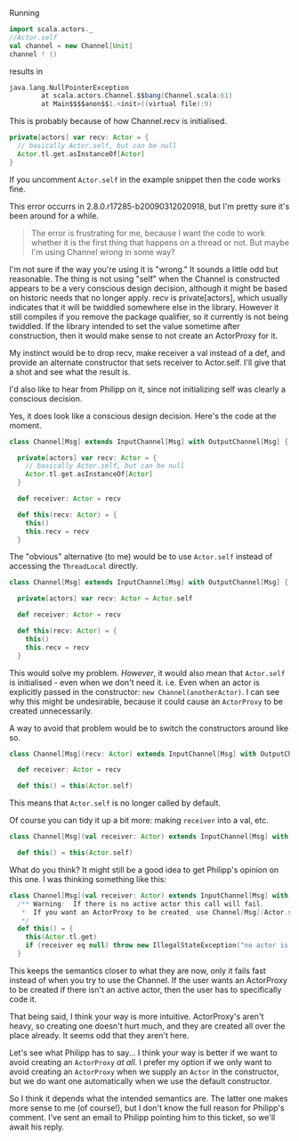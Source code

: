 Running

```scala
import scala.actors._
//Actor.self
val channel = new Channel[Unit]
channel ! ()
```

results in

```scala
java.lang.NullPointerException
        at scala.actors.Channel.$$bang(Channel.scala:61)
        at Main$$$$anon$$1.<init>((virtual file):9)
```

This is probably because of how Channel.recv is initialised.

```scala
private[actors] var recv: Actor = {
  // basically Actor.self, but can be null
  Actor.tl.get.asInstanceOf[Actor]
}
```

If you uncomment `Actor.self` in the example snippet then the code works fine.

This error occurrs in 2.8.0.r17285-b20090312020918, but I'm pretty sure it's been around for a while.
> The error is frustrating for me, because I want the code to work whether it is the first thing that happens on a thread or not. But maybe I'm using Channel wrong in some way?

I'm not sure if the way you're using it is "wrong."  It sounds a little odd but reasonable.  The thing is not using "self" when the Channel is constructed appears to be a very conscious design decision, although it might be based on historic needs that no longer apply.  recv is private[actors], which usually indicates that it will be twiddled somewhere else in the library.  However it still compiles if you remove the package qualifier, so it currently is not being twiddled.  If the library intended to set the value sometime after construction, then it would make sense to not create an ActorProxy for it.

My instinct would be to drop recv, make receiver a val instead of a def, and provide an alternate constructor that sets receiver to Actor.self.  I'll give that a shot and see what the result is.

I'd also like to hear from Philipp on it, since not initializing self was clearly a conscious decision.

Yes, it does look like a conscious design decision. Here's the code at the moment.

```scala
class Channel[Msg] extends InputChannel[Msg] with OutputChannel[Msg] {

  private[actors] var recv: Actor = {
    // basically Actor.self, but can be null
    Actor.tl.get.asInstanceOf[Actor]
  }

  def receiver: Actor = recv

  def this(recv: Actor) = {
    this()
    this.recv = recv
  }
```

The "obvious" alternative (to me) would be to use `Actor.self` instead of accessing the `ThreadLocal` directly.

```scala
class Channel[Msg] extends InputChannel[Msg] with OutputChannel[Msg] {

  private[actors] var recv: Actor = Actor.self

  def receiver: Actor = recv

  def this(recv: Actor) = {
    this()
    this.recv = recv
  }
```

This would solve my problem. *However*, it would also mean that `Actor.self` is initialised - even when we don't need it. i.e. Even when an actor is explicitly passed in the constructor: `new Channel(anotherActor)`. I can see why this might be undesirable, because it could cause an `ActorProxy` to be created unnecessarily.

A way to avoid that problem would be to switch the constructors around like so.

```scala
class Channel[Msg](recv: Actor) extends InputChannel[Msg] with OutputChannel[Msg] {

  def receiver: Actor = recv

  def this() = this(Actor.self)
```

This means that `Actor.self` is no longer called by default.

Of course you can tidy it up a bit more: making `receiver` into a val, etc.

```scala
class Channel[Msg](val receiver: Actor) extends InputChannel[Msg] with OutputChannel[Msg] {

  def this() = this(Actor.self)
```

What do you think? It might still be a good idea to get Philipp's opinion on this one.
I was thinking something like this:
```scala
class Channel[Msg](val receiver: Actor) extends InputChannel[Msg] with OutputChannel[Msg] {
  /** Warning:  If there is no active actor this call will fail.
   *  If you want an ActorProxy to be created, use Channel[Msg](Actor.self) instead.
   */
  def this() = {
    this(Actor.tl.get)
    if (receiver eq null) throw new IllegalStateException("no actor is currently active")
  }
```
This keeps the semantics closer to what they are now, only it fails fast instead of when you try to use the Channel.  If the user wants an ActorProxy to be created if there isn't an active actor, then the user has to specifically code it.

That being said, I think your way is more intuitive.  ActorProxy's aren't heavy, so creating one doesn't hurt much, and they are created all over the place already.  It seems odd that they aren't here.

Let's see what Philipp has to say...
I think your way is better if we want to avoid creating an `ActorProxy` *at all*. I prefer my option if we only want to avoid creating an `ActorProxy` when we supply an `Actor` in the constructor, but we do want one automatically when we use the default constructor.

So I think it depends what the intended semantics are. The latter one makes more sense to me (of course!), but I don't know the full reason for Philipp's comment. I've sent an email to Philipp pointing him to this ticket, so we'll await his reply.
